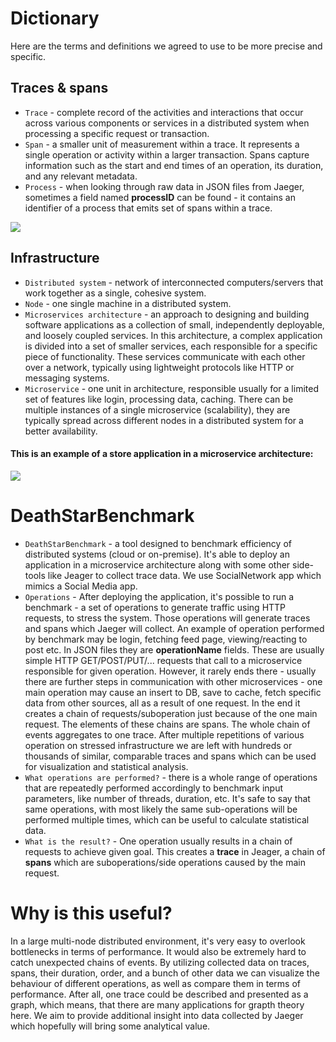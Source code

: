 # Dictionary

Here are the terms and definitions we agreed to use to be more precise and specific. 

## Traces & spans

- ```Trace``` - complete record of the activities and interactions that occur across various components or services in a distributed system when processing a specific request or transaction.
- ```Span``` -  a smaller unit of measurement within a trace. It represents a single operation or activity within a larger transaction. Spans capture information such as the start and end times of an operation, its duration, and any relevant metadata.
- ```Process``` - when looking through raw data in JSON files from Jaeger, sometimes a field named **processID** can be found - it contains an identifier of a process that emits set of spans within a trace.

![](https://www.aspecto.io/wp-content/uploads/2022/01/Spans-Diagram-edited-1024x682.jpg)

## Infrastructure

- ```Distributed system``` - network of interconnected computers/servers that work together as a single, cohesive system.
- ```Node``` - one single machine in a distributed system.
- ```Microservices architecture``` - an approach to designing and building software applications as a collection of small, independently deployable, and loosely coupled services. In this architecture, a complex application is divided into a set of smaller services, each responsible for a specific piece of functionality. These services communicate with each other over a network, typically using lightweight protocols like HTTP or messaging systems.
- ```Microservice``` - one unit in architecture, responsible usually for a limited set of features like login, processing data, caching. There can be multiple instances of a single microservice (scalability), they are typically spread across different nodes in a distributed system for a better availability.

#### This is an example of a store application in a microservice architecture:
![](https://miro.medium.com/v2/resize:fit:1400/1*2t5rpV2n8n20l2PInhs6ZA.png)

# DeathStarBenchmark

- ```DeathStarBenchmark``` - a tool designed to benchmark efficiency of distributed systems (cloud or on-premise). It's able to deploy an application in a microservice architecture along with some other side-tools like Jeager to collect trace data. We use SocialNetwork app which mimics a Social Media app.
- ```Operations``` - After deploying the application, it's possible to run a benchmark - a set of operations to generate traffic using HTTP requests, to stress the system. Those operations will generate traces and spans which Jaeger will collect. An example of operation performed by benchmark may be login, fetching feed page, viewing/reacting to post etc. In JSON files they are **operationName** fields. These are usually simple HTTP GET/POST/PUT/... requests that call to a microservice responsible for given operation. However, it rarely ends there - usually there are further steps in communication with other microservices - one main operation may cause an insert to DB, save to cache, fetch specific data from other sources, all as a result of one request. In the end it creates a chain of requests/suboperation just because of the one main request. The elements of these chains are spans. The whole chain of events aggregates to one trace. After multiple repetitions of various operation on stressed infrastructure we are left with hundreds or thousands of similar, comparable traces and spans which can be used for visualization and statistical analysis.
- ```What operations are performed?``` - there is a whole range of operations that are repeatedly performed accordingly to benchmark input parameters, like number of threads, duration, etc. It's safe to say that same operations, with most likely the same sub-operations will be performed multiple times, which can be useful to calculate statistical data.
- ```What is the result?``` - One operation usually results in a chain of requests to achieve given goal. This creates a **trace** in Jeager, a chain of **spans** which are suboperations/side operations caused by the main request.

# Why is this useful?

In a large multi-node distributed environment, it's very easy to overlook bottlenecks in terms of performance. It would also be extremely hard to catch unexpected chains of events. By utilizing collected data on traces, spans, their duration, order, and a bunch of other data we can visualize the behaviour of different operations, as well as compare them in terms of performance. After all, one trace could be described and presented as a graph, which means, that there are many applications for grapth theory here. We aim to provide additional insight into data collected by Jaeger which hopefully will bring some analytical value.
